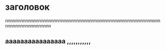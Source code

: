 # заголовок
ппппппппппппппппппппппппппппппппппппппппппппппппппппппппппппппппппппппппппппппп
## aaaaaaaaaaaaaaaa ,,,,,,,,,,,
